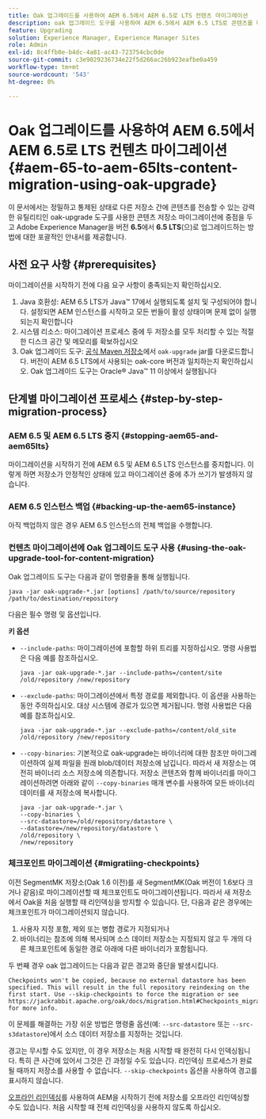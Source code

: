 ```yaml
---
title: Oak 업그레이드를 사용하여 AEM 6.5에서 AEM 6.5로 LTS 컨텐츠 마이그레이션
description: oak 업그레이드 도구를 사용하여 AEM 6.5에서 AEM 6.5 LTS로 콘텐츠를 마이그레이션하는 방법에 대해 알아봅니다
feature: Upgrading
solution: Experience Manager, Experience Manager Sites
role: Admin
exl-id: 8c4ffb0e-b4dc-4a81-ac43-723754cbc0de
source-git-commit: c3e9029236734e22f5d266ac26b923eafbe0a459
workflow-type: tm+mt
source-wordcount: '543'
ht-degree: 0%

---
```


# Oak 업그레이드를 사용하여 AEM 6.5에서 AEM 6.5로 LTS 컨텐츠 마이그레이션 {#aem-65-to-aem-65lts-content-migration-using-oak-upgrade}

이 문서에서는 정밀하고 통제된 상태로 다른 저장소 간에 콘텐츠를 전송할 수 있는 강력한 유틸리티인 oak-upgrade 도구를 사용한 콘텐츠 저장소 마이그레이션에 중점을 두고 Adobe Experience Manager을 버전 **6.5**&#x200B;에서 **6.5 LTS**(으)로 업그레이드하는 방법에 대한 포괄적인 안내서를 제공합니다.

## 사전 요구 사항 {#prerequisites}

마이그레이션을 시작하기 전에 다음 요구 사항이 충족되는지 확인하십시오.

1. Java 호환성: AEM 6.5 LTS가 Java™ 17에서 실행되도록 설치 및 구성되어야 합니다. 설정되면 AEM 인스턴스를 시작하고 모든 번들이 활성 상태이며 문제 없이 실행되는지 확인합니다
1. 시스템 리소스: 마이그레이션 프로세스 중에 두 저장소를 모두 처리할 수 있는 적절한 디스크 공간 및 메모리를 확보하십시오
1. Oak 업그레이드 도구: [공식 Maven 저장소](https://mvnrepository.com/artifact/org.apache.jackrabbit/oak-upgrade)에서 `oak-upgrade` jar를 다운로드합니다. 버전이 AEM 6.5 LTS에서 사용되는 oak-core 버전과 일치하는지 확인하십시오. Oak 업그레이드 도구는 Oracle® Java™ 11 이상에서 실행됩니다

## 단계별 마이그레이션 프로세스 {#step-by-step-migration-process}

### AEM 6.5 및 AEM 6.5 LTS 중지 {#stopping-aem65-and-aem65lts}

마이그레이션을 시작하기 전에 AEM 6.5 및 AEM 6.5 LTS 인스턴스를 중지합니다. 이렇게 하면 저장소가 안정적인 상태에 있고 마이그레이션 중에 추가 쓰기가 발생하지 않습니다.

### AEM 6.5 인스턴스 백업 {#backing-up-the-aem65-instance}

아직 백업하지 않은 경우 AEM 6.5 인스턴스의 전체 백업을 수행합니다.

### 컨텐츠 마이그레이션에 Oak 업그레이드 도구 사용 {#using-the-oak-upgrade-tool-for-content-migration}

Oak 업그레이드 도구는 다음과 같이 명령줄을 통해 실행됩니다.

```
java -jar oak-upgrade-*.jar [options] /path/to/source/repository /path/to/destination/repository 
```

다음은 필수 명령 및 옵션입니다.

**키 옵션**

* `--include-paths`: 마이그레이션에 포함할 하위 트리를 지정하십시오. 명령 사용법은 다음 예를 참조하십시오.

  ```
  java -jar oak-upgrade-*.jar --include-paths=/content/site /old/repository /new/repository
  ```

* `--exclude-paths`: 마이그레이션에서 특정 경로를 제외합니다. 이 옵션을 사용하는 동안 주의하십시오. 대상 시스템에 경로가 있으면 제거됩니다. 명령 사용법은 다음 예를 참조하십시오.

  ```
  java -jar oak-upgrade-*.jar --exclude-paths=/content/old_site /old/repository /new/repository 
  ```

* `--copy-binaries`: 기본적으로 oak-upgrade는 바이너리에 대한 참조만 마이그레이션하여 실제 파일을 원래 blob/데이터 저장소에 남깁니다. 따라서 새 저장소는 여전히 바이너리 소스 저장소에 의존합니다. 저장소 콘텐츠와 함께 바이너리를 마이그레이션하려면 아래와 같이 `--copy-binaries` 매개 변수를 사용하여 모든 바이너리 데이터를 새 저장소에 복사합니다.

  ```
  java -jar oak-upgrade-*.jar \
  --copy-binaries \
  --src-datastore=/old/repository/datastore \
  --datastore=/new/repository/datastore \
  /old/repository \
  /new/repository 
  ```

### 체크포인트 마이그레이션 {#migratiing-checkpoints}

이전 SegmentMK 저장소(Oak 1.6 이전)를 새 SegmentMK(Oak 버전이 1.6보다 크거나 같음)로 마이그레이션할 때 체크포인트도 마이그레이션됩니다. 따라서 새 저장소에서 Oak을 처음 실행할 때 리인덱싱을 방지할 수 있습니다. 단, 다음과 같은 경우에는 체크포인트가 마이그레이션되지 않습니다.

1. 사용자 지정 포함, 제외 또는 병합 경로가 지정되거나
1. 바이너리는 참조에 의해 복사되며 소스 데이터 저장소는 지정되지 않고 두 개의 다른 체크포인트에 동일한 경로 아래에 다른 바이너리가 포함됩니다.

두 번째 경우 oak 업그레이드는 다음과 같은 경고와 중단을 발생시킵니다.

```
Checkpoints won't be copied, because no external datastore has been specified. This will result in the full repository reindexing on the first start. Use --skip-checkpoints to force the migration or see https://jackrabbit.apache.org/oak/docs/migration.html#Checkpoints_migration for more info. 
```

이 문제를 해결하는 가장 쉬운 방법은 명령줄 옵션(예: `--src-datastore` 또는 `--src-s3datastore`)에서 소스 데이터 저장소를 지정하는 것입니다.

경고는 무시할 수도 있지만, 이 경우 저장소는 처음 시작할 때 완전히 다시 인덱싱됩니다. 특히 큰 사건에 있어서 그것은 긴 과정일 수도 있습니다. 리인덱싱 프로세스가 완료될 때까지 저장소를 사용할 수 없습니다. `--skip-checkpoints` 옵션을 사용하여 경고를 표시하지 않습니다.

[오프라인 리인덱싱](/help/sites-deploying/upgrade-offline-reindexing.md)를 사용하여 AEM을 시작하기 전에 저장소를 오프라인 리인덱싱할 수도 있습니다. 처음 시작할 때 전체 리인덱싱을 사용하지 않도록 하십시오.
